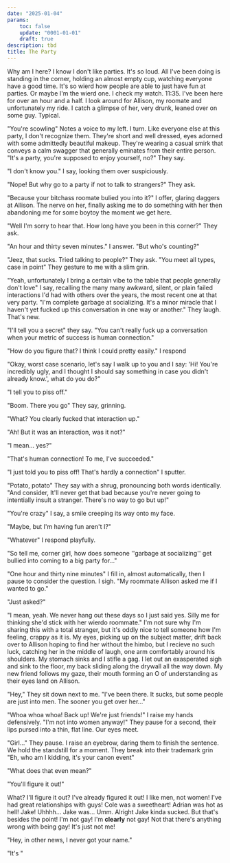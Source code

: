 ```yaml
---
date: "2025-01-04"
params:
    toc: false
    update: "0001-01-01"
    draft: true
description: tbd
title: The Party
---
```

Why am I here? I know I don't like parties. It's so loud. All I've been doing is standing in the corner, holding an almost empty cup, watching everyone have a good time. It's so wierd how people are able to just have fun at parties. Or maybe I'm the wierd one. I check my watch. 11:35. I've been here for over an hour and a half. I look around for Allison, my roomate and unfortunately my ride. I catch a glimpse of her, very drunk, leaned over on some guy. Typical. 

"You're scowling" Notes a voice to my left. I turn. Like everyone else at this party, I don't recognize them. They're short and well dressed, eyes adorned with some admittedly beautiful makeup. They're wearing a casual smirk that conveys a calm swagger that generally eminates from their entire person. "It's a party, you're supposed to enjoy yourself, no?" They say.

"I don't know you." I say, looking them over suspiciously.

"Nope! But why go to a party if not to talk to strangers?" They ask.

"Because your bitchass roomate bulied you into it?" I offer, glaring daggers at Allison. The nerve on her, finally asking me to do something with her then abandoning me for some boytoy the moment we get here.

"Well I'm sorry to hear that. How long have you been in this corner?" They ask.

"An hour and thirty seven minutes." I answer. "But who's counting?"

"Jeez, that sucks. Tried talking to people?" They ask. "You meet all types, case in point" They gesture to me with a slim grin.

"Yeah, unfortunately I bring a certain vibe to the table that people generally don't love" I say, recalling the many many awkward, silent, or plain failed interactions I'd had with others over the years, the most recent one at that very party. "I'm complete garbage at socializing. It's a minor miracle that I haven't yet fucked up this conversation in one way or another." They laugh. That's new. 

"I'll tell you a secret" they say. "You can't really fuck up a conversation when your metric of success is human connection." 

"How do you figure that? I think I could pretty easily." I respond

"Okay, worst case scenario, let's say I walk up to you and I say: 'Hi! You're incredibly ugly, and I thought I should say something in case you didn't already know.', what do you do?" 

"I tell you to piss off."

"Boom. There you go" They say, grinning.

"What? You clearly fucked that interaction up."

"Ah! But it was an interaction, was it not?"

"I mean... yes?"

"That's human connection! To me, I've succeeded."

"I just told you to piss off! That's hardly a connection" I sputter.

"Potato, potato" They say with a shrug, pronouncing both words identically. "And consider, It'll never get that bad because you're never going to intentially insult a stranger. There's no way to go but up!" 

"You're crazy" I say, a smile creeping its way onto my face.

"Maybe, but I'm having fun aren't I?" 

"Whatever" I respond playfully.

"So tell me, corner girl, how does someone ''garbage at socializing'' get bullied into coming to a big party for..."

"One hour and thirty nine minutes" I fill in, almost automatically, then I pause to consider the question. I sigh. "My roommate Allison asked me if I wanted to go." 

"Just asked?"

"I mean, yeah. We never hang out these days so I just said yes. Silly me for thinking she'd stick with her wierdo roommate." I'm not sure why I'm sharing this with a total stranger, but it's oddly nice to tell someone how I'm feeling, crappy as it is. My eyes, picking up on the subject matter, drift back over to Allison hoping to find her without the himbo, but I recieve no such luck, catching her in the middle of laugh, one arm comfortably around his shoulders. My stomach sinks and I stifle a gag. I let out an exasperated sigh and sink to the floor, my back sliding along the drywall all the way down. My new friend follows my gaze, their mouth forming an O of understanding as their eyes land on Allison. 

"Hey," They sit down next to me. "I've been there. It sucks, but some people are just into men. The sooner you get over her..."

"Whoa whoa whoa! Back up! We're just friends!" I raise my hands defensively. "I'm not into women anyway!" They pause for a second, their lips pursed into a thin, flat line. Our eyes meet. 

"Girl..." They pause. I raise an eyebrow, daring them to finish the sentence. We hold the standstill for a moment. They break into their trademark grin "Eh, who am I kidding, it's your canon event"

"What does that even mean?" 

"You'll figure it out!"

What? I'll figure it out? I've already figured it out! I like men, not women! I've had great relationships with guys! Cole was a sweetheart! Adrian was hot as hell! Jake! Uhhhh... Jake was... Umm. Alright Jake kinda sucked. But that's besides the point! I'm not gay! I'm **clearly** not gay! Not that there's anything wrong with being gay! It's just not me!

"Hey, in other news, I never got your name." 

"It's "
